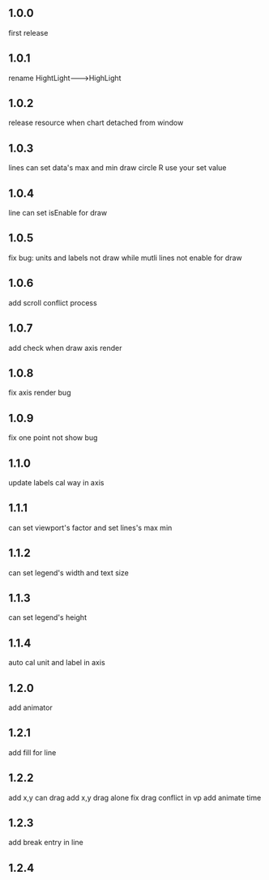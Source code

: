 ## 1.0.0
first release
## 1.0.1
rename HightLight--->HighLight
## 1.0.2
release resource when chart detached from window
## 1.0.3
lines can set data's max and min
draw circle R use your set value
## 1.0.4
line can set isEnable for draw
## 1.0.5
fix bug: units and labels not draw while mutli lines not enable for draw
## 1.0.6
add scroll conflict process
## 1.0.7
add check when draw axis render
## 1.0.8
fix axis render bug
## 1.0.9
fix one point not show bug
## 1.1.0
update labels cal way in axis
## 1.1.1
can set viewport's factor and set lines's max min
## 1.1.2
can set legend's width and text size
## 1.1.3
can set legend's height
## 1.1.4
auto cal unit and label in axis
## 1.2.0
add animator
## 1.2.1
add fill for line
## 1.2.2
add x,y can drag
add x,y drag alone 
fix drag conflict in vp
add animate time
## 1.2.3
add break entry in line
## 1.2.4
